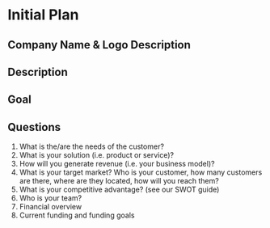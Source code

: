 # Initial Plan

## Company Name & Logo Description


## Description
<!-- A succinct overview of your business to potential investors. Think of this as a birds-eye look at each element of your concept. -->

## Goal
<!-- Create both interest among potential investors and opportunities to present a more detailed plan. -->

## Questions
1. What is the/are the needs of the customer?
2. What is your solution (i.e. product or service)?
3. How will you generate revenue (i.e. your business model)?
4. What is your target market? Who is your customer, how many customers are there, where are they located, how will you reach them?
5. What is your competitive advantage? (see our SWOT guide)
6. Who is your team?
7. Financial overview
8. Current funding and funding goals
 